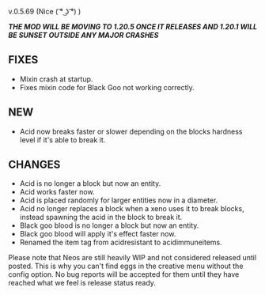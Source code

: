 v.0.5.69 (Nice ( ͡° ͜ʖ ͡°) )

***THE MOD WILL BE MOVING TO 1.20.5 ONCE IT RELEASES AND 1.20.1 WILL BE SUNSET OUTSIDE ANY MAJOR CRASHES***

## FIXES
- Mixin crash at startup.
- Fixes mixin code for Black Goo not working correctly.

## NEW
- Acid now breaks faster or slower depending on the blocks hardness level if it's able to break it.

## CHANGES
- Acid is no longer a block but now an entity.
- Acid works faster now.
- Acid is placed randomly for larger entities now in a diameter.
- Acid no longer replaces a block when a xeno uses it to break blocks, instead spawning the acid in the block to break it.
- Black goo blood is no longer a block but now an entity.
- Black goo blood will apply it's effect faster now.
- Renamed the item tag from acidresistant to acidimmuneitems.

Please note that Neos are still heavily WIP and not considered released until posted. This is why you can't find eggs in the creative menu without the config option.
No bug reports will be accepted for them until they have reached what we feel is release status ready.